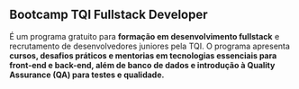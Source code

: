 ## Bootcamp TQI Fullstack Developer

É um programa gratuito para **formação em desenvolvimento fullstack** e recrutamento de desenvolvedores juniores pela TQI. O programa apresenta **cursos, desafios práticos e mentorias em tecnologias essenciais para front-end e back-end, além de banco de dados e introdução à Quality Assurance (QA) para testes e qualidade.**
